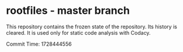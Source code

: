 # rootfiles - master branch

This repository contains the frozen state of the repository.
Its history is cleared. It is used only for static code
analysis with Codacy.

Commit Time: 1728444556